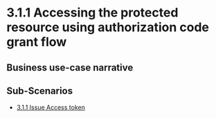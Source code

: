# 3.1.1 Accessing the protected resource using authorization code grant flow

## Business use-case narrative

## Sub-Scenarios
- [3.1.1 Issue Access token](3.1.1.1-issue-access-token/README.md)
